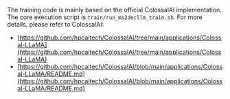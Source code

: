 The training code is mainly based on the official ColossalAI implementation. The core execution script is `train/run_ms2decllm_train.sh`. For more details, please refer to ColossalAI:

* [https://github.com/hpcaitech/ColossalAI/tree/main/applications/Colossal-LLaMA](https://github.com/hpcaitech/ColossalAI/tree/main/applications/Colossal-LLaMA)
* [https://github.com/hpcaitech/ColossalAI/blob/main/applications/Colossal-LLaMA/README.md](https://github.com/hpcaitech/ColossalAI/blob/main/applications/Colossal-LLaMA/README.md)
